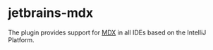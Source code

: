 # jetbrains-mdx

The plugin provides support for [MDX](https://mdxjs.com/) in all IDEs based on the IntelliJ Platform.
